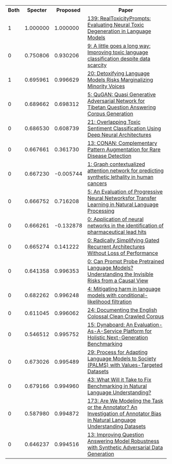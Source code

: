 <html><table><tr>
<th>Both</th>
<th>Specter</th>
<th>Proposed</th>
<th>Paper</th>
</tr>
<tr>
<td>1</td>
<td>1.000000</td>
<td>1.000000</td>
<td><a href="https://www.semanticscholar.org/paper/399e7d8129c60818ee208f236c8dda17e876d21f">139: RealToxicityPrompts: Evaluating Neural Toxic Degeneration in Language Models</a></td>
</tr>
<tr>
<td>0</td>
<td>0.750806</td>
<td>0.930206</td>
<td><a href="https://www.semanticscholar.org/paper/3d35c0d6b00b36e370fa36d28edc3c992bf6b8d8">9: A little goes a long way: Improving toxic language classification despite data scarcity</a></td>
</tr>
<tr>
<td>1</td>
<td>0.695961</td>
<td>0.996629</td>
<td><a href="https://www.semanticscholar.org/paper/4ae632b89089b38ce41d307a6cda4727e42aaab3">20: Detoxifying Language Models Risks Marginalizing Minority Voices</a></td>
</tr>
<tr>
<td>0</td>
<td>0.689662</td>
<td>0.698312</td>
<td><a href="https://www.semanticscholar.org/paper/588b803ff8cbd4aec465b604d22ef4c3994a038a">5: QuGAN: Quasi Generative Adversarial Network for Tibetan Question Answering Corpus Generation</a></td>
</tr>
<tr>
<td>0</td>
<td>0.686530</td>
<td>0.608739</td>
<td><a href="https://www.semanticscholar.org/paper/e4413cf7f67fbd47b675ee30cd3485b419016925">21: Overlapping Toxic Sentiment Classification Using Deep Neural Architectures</a></td>
</tr>
<tr>
<td>0</td>
<td>0.667661</td>
<td>0.361730</td>
<td><a href="https://www.semanticscholar.org/paper/6ab3051ba8175afa5272e8b35a77c862cc96c12e">13: CONAN: Complementary Pattern Augmentation for Rare Disease Detection</a></td>
</tr>
<tr>
<td>0</td>
<td>0.667230</td>
<td>-0.005744</td>
<td><a href="https://www.semanticscholar.org/paper/0e8d736e0458686639a9623dc964541a68784daa">1: Graph contextualized attention network for predicting synthetic lethality in human cancers</a></td>
</tr>
<tr>
<td>0</td>
<td>0.666752</td>
<td>0.716208</td>
<td><a href="https://www.semanticscholar.org/paper/1e330152fdbb9199d221e93d1bca03d787637662">5: An Evaluation of Progressive Neural Networksfor Transfer Learning in Natural Language Processing</a></td>
</tr>
<tr>
<td>0</td>
<td>0.666261</td>
<td>-0.132878</td>
<td><a href="https://www.semanticscholar.org/paper/38493a8dd7fa7271ab34c6f11a7837e8f5e75bcf">0: Application of neural networks in the identification of pharmaceutical lead hits</a></td>
</tr>
<tr>
<td>0</td>
<td>0.665274</td>
<td>0.141222</td>
<td><a href="https://www.semanticscholar.org/paper/2b2e9e774f9f1da16ff4649916a24c4a7305c1eb">0: Radically Simplifying Gated Recurrent Architectures Without Loss of Performance</a></td>
</tr>
<tr>
<td>0</td>
<td>0.641358</td>
<td>0.996353</td>
<td><a href="https://www.semanticscholar.org/paper/c4e991c0c5c21608a5a21d31fd478ce7b7fb527d">0: Can Prompt Probe Pretrained Language Models? Understanding the Invisible Risks from a Causal View</a></td>
</tr>
<tr>
<td>0</td>
<td>0.682262</td>
<td>0.996248</td>
<td><a href="https://www.semanticscholar.org/paper/1a21ed83b4c06d96db34e35df8b2db24fbdc4c26">4: Mitigating harm in language models with conditional-likelihood filtration</a></td>
</tr>
<tr>
<td>0</td>
<td>0.611045</td>
<td>0.996062</td>
<td><a href="https://www.semanticscholar.org/paper/40c3327a6ddb0603b6892344509c7f428ab43d81">24: Documenting the English Colossal Clean Crawled Corpus</a></td>
</tr>
<tr>
<td>0</td>
<td>0.546512</td>
<td>0.995752</td>
<td><a href="https://www.semanticscholar.org/paper/d25bb256e5b69f769a429750217b0d9ec1cf4d86">15: Dynaboard: An Evaluation-As-A-Service Platform for Holistic Next-Generation Benchmarking</a></td>
</tr>
<tr>
<td>0</td>
<td>0.673026</td>
<td>0.995489</td>
<td><a href="https://www.semanticscholar.org/paper/d624bc273821c871f899d8256a34be40c09fc3cd">29: Process for Adapting Language Models to Society (PALMS) with Values-Targeted Datasets</a></td>
</tr>
<tr>
<td>0</td>
<td>0.679166</td>
<td>0.994960</td>
<td><a href="https://www.semanticscholar.org/paper/a62bbc8ec3de4108a31b3fcc3403b659e7de5116">43: What Will it Take to Fix Benchmarking in Natural Language Understanding?</a></td>
</tr>
<tr>
<td>0</td>
<td>0.587980</td>
<td>0.994872</td>
<td><a href="https://www.semanticscholar.org/paper/0abcbdf40f872e6baf1c082811d4ae93df787698">173: Are We Modeling the Task or the Annotator? An Investigation of Annotator Bias in Natural Language Understanding Datasets</a></td>
</tr>
<tr>
<td>0</td>
<td>0.646237</td>
<td>0.994516</td>
<td><a href="https://www.semanticscholar.org/paper/d8094a2fa4f3c7a3bf641d12f314a085d166f8a8">13: Improving Question Answering Model Robustness with Synthetic Adversarial Data Generation</a></td>
</tr>
</table></html>
